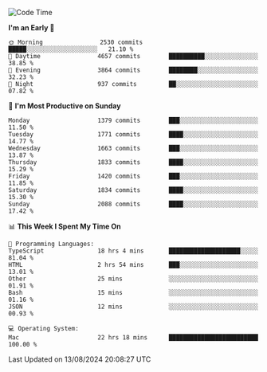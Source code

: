 <!--START_SECTION:waka-->
![Code Time](http://img.shields.io/badge/Code%20Time-4%2C271%20hrs%2024%20mins-blue)

**I'm an Early 🐤** 

```text
🌞 Morning                2530 commits        █████░░░░░░░░░░░░░░░░░░░░   21.10 % 
🌆 Daytime                4657 commits        ██████████░░░░░░░░░░░░░░░   38.85 % 
🌃 Evening                3864 commits        ████████░░░░░░░░░░░░░░░░░   32.23 % 
🌙 Night                  937 commits         ██░░░░░░░░░░░░░░░░░░░░░░░   07.82 % 
```
📅 **I'm Most Productive on Sunday** 

```text
Monday                   1379 commits        ███░░░░░░░░░░░░░░░░░░░░░░   11.50 % 
Tuesday                  1771 commits        ████░░░░░░░░░░░░░░░░░░░░░   14.77 % 
Wednesday                1663 commits        ███░░░░░░░░░░░░░░░░░░░░░░   13.87 % 
Thursday                 1833 commits        ████░░░░░░░░░░░░░░░░░░░░░   15.29 % 
Friday                   1420 commits        ███░░░░░░░░░░░░░░░░░░░░░░   11.85 % 
Saturday                 1834 commits        ████░░░░░░░░░░░░░░░░░░░░░   15.30 % 
Sunday                   2088 commits        ████░░░░░░░░░░░░░░░░░░░░░   17.42 % 
```


📊 **This Week I Spent My Time On** 

```text
💬 Programming Languages: 
TypeScript               18 hrs 4 mins       ████████████████████░░░░░   81.04 % 
HTML                     2 hrs 54 mins       ███░░░░░░░░░░░░░░░░░░░░░░   13.01 % 
Other                    25 mins             ░░░░░░░░░░░░░░░░░░░░░░░░░   01.91 % 
Bash                     15 mins             ░░░░░░░░░░░░░░░░░░░░░░░░░   01.16 % 
JSON                     12 mins             ░░░░░░░░░░░░░░░░░░░░░░░░░   00.93 % 

💻 Operating System: 
Mac                      22 hrs 18 mins      █████████████████████████   100.00 % 
```


 Last Updated on 13/08/2024 20:08:27 UTC
<!--END_SECTION:waka-->
